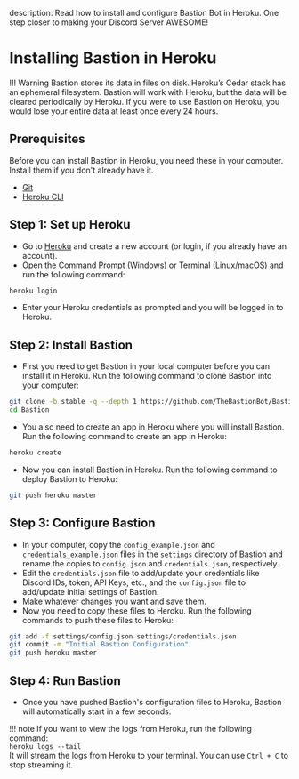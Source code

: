 description: Read how to install and configure Bastion Bot in Heroku. One step closer to making your Discord Server AWESOME!

# Installing Bastion in Heroku

!!! Warning
    Bastion stores its data in files on disk. Heroku’s Cedar stack has an ephemeral filesystem. Bastion will work with Heroku, but the data will be cleared periodically by Heroku. If you were to use Bastion on Heroku, you would lose your entire data at least once every 24 hours.

## Prerequisites
Before you can install Bastion in Heroku, you need these in your computer. Install them if you don't already have it.

- [Git](https://git-scm.com/downloads)
- [Heroku CLI](https://devcenter.heroku.com/articles/getting-started-with-nodejs#set-up)

## Step 1: Set up Heroku
- Go to [Heroku](https://www.heroku.com/) and create a new account (or login, if you already have an account).
- Open the Command Prompt (Windows) or Terminal (Linux/macOS) and run the following command:
```bash
heroku login
```
- Enter your Heroku credentials as prompted and you will be logged in to Heroku.

## Step 2: Install Bastion
- First you need to get Bastion in your local computer before you can install it in Heroku. Run the following command to clone Bastion into your computer:
```bash
git clone -b stable -q --depth 1 https://github.com/TheBastionBot/Bastion.git
cd Bastion
```
- You also need to create an app in Heroku where you will install Bastion. Run the following command to create an app in Heroku:
```bash
heroku create
```
- Now you can install Bastion in Heroku. Run the following command to deploy Bastion to Heroku:
```bash
git push heroku master
```

## Step 3: Configure Bastion
- In your computer, copy the `config_example.json` and `credentials_example.json` files in the `settings` directory of Bastion and rename the copies to `config.json` and `credentials.json`, respectively.
- Edit the `credentials.json` file to add/update your credentials like Discord IDs, token, API Keys, etc., and the `config.json` file to add/update initial settings of Bastion.
- Make whatever changes you want and save them.
- Now you need to copy these files to Heroku. Run the following commands to push these files to Heroku:
```bash
git add -f settings/config.json settings/credentials.json
git commit -m "Initial Bastion Configuration"
git push heroku master
```

## Step 4: Run Bastion
- Once you have pushed Bastion's configuration files to Heroku, Bastion will automatically start in a few seconds.


!!! note
    If you want to view the logs from Heroku, run the following command:  
    ```
    heroku logs --tail
    ```  
    It will stream the logs from Heroku to your terminal. You can use `Ctrl + C` to stop streaming it.
